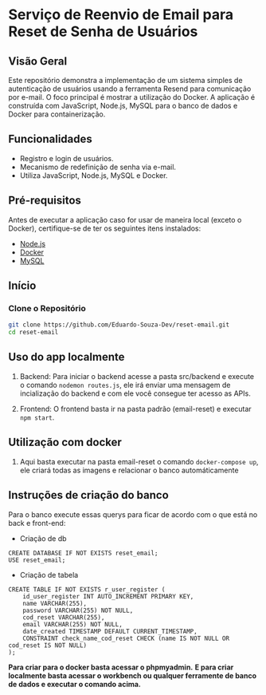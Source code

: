 # Serviço de Reenvio de Email para Reset de Senha de Usuários

## Visão Geral

Este repositório demonstra a implementação de um sistema simples de autenticação de usuários usando a ferramenta Resend para comunicação por e-mail. O foco principal é mostrar a utilização do Docker. A aplicação é construída com JavaScript, Node.js, MySQL para o banco de dados e Docker para containerização.

## Funcionalidades

- Registro e login de usuários.
- Mecanismo de redefinição de senha via e-mail.
- Utiliza JavaScript, Node.js, MySQL e Docker.

## Pré-requisitos

Antes de executar a aplicação caso for usar de maneira local (exceto o Docker), certifique-se de ter os seguintes itens instalados:

- [Node.js](https://nodejs.org/)
- [Docker](https://www.docker.com/get-started)
- [MySQL](https://dev.mysql.com/downloads/)

## Início

### Clone o Repositório

```bash
git clone https://github.com/Eduardo-Souza-Dev/reset-email.git
cd reset-email
```

## Uso do app localmente

1. Backend:
    Para iniciar o backend acesse a pasta src/backend e execute o comando ```nodemon routes.js```, ele irá enviar uma mensagem de incialização do backend e com ele você consegue ter acesso as APIs.

2. Frontend:
    O frontend basta ir na pasta padrão (email-reset) e executar ```npm start```.

## Utilização com docker

1. Aqui basta executar na pasta email-reset o comando ```docker-compose up```, ele criará todas as imagens e relacionar o banco automáticamente

## Instruções de criação do banco

Para o banco execute essas querys para ficar de acordo com o que está no back e  front-end:

- Criação de db

```
CREATE DATABASE IF NOT EXISTS reset_email;
USE reset_email;
```

- Criação de tabela

```
CREATE TABLE IF NOT EXISTS r_user_register (
    id_user_register INT AUTO_INCREMENT PRIMARY KEY,
    name VARCHAR(255),
    password VARCHAR(255) NOT NULL,
    cod_reset VARCHAR(255),
    email VARCHAR(255) NOT NULL,
    date_created TIMESTAMP DEFAULT CURRENT_TIMESTAMP,
    CONSTRAINT check_name_cod_reset CHECK (name IS NOT NULL OR cod_reset IS NOT NULL)
);
```

**Para criar para o docker basta acessar o phpmyadmin.**
**E para criar localmente basta acessar o workbench ou qualquer ferramente de banco de dados e executar o comando acima.**